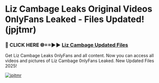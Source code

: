 # Liz Cambage Leaks Original Videos 0nlyFans Leaked - Files Updated! (jpjtmr)

<h3>🔴 CLICK HERE 🌐==►► <a href="https://mediafile.pages.dev?q=Liz+Cambage&ref=D4RT" rel="nofollow">Liz Cambage Updated Files</a></h3>

Get Liz Cambage Leaks 0nlyFans and all content. Now you can access all videos and pictures of Liz Cambage 0nlyFans Leaked. New Updated Files 2025!

[![jpjtmr](https://github.com/user-attachments/assets/8c521d6e-e6e3-4a75-9320-d58ab9d79d5b)](https://mediafile.pages.dev?q=Liz+Cambage&ref=D4RT)